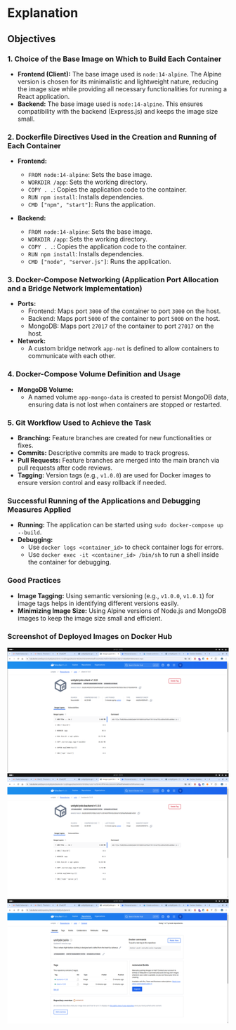 # Explanation

## Objectives

### 1. Choice of the Base Image on Which to Build Each Container

- **Frontend (Client):** The base image used is `node:14-alpine`. The Alpine version is chosen for its minimalistic and lightweight nature, reducing the image size while providing all necessary functionalities for running a React application.
- **Backend:** The base image used is `node:14-alpine`. This ensures compatibility with the backend (Express.js) and keeps the image size small.

### 2. Dockerfile Directives Used in the Creation and Running of Each Container

- **Frontend:**
  - `FROM node:14-alpine`: Sets the base image.
  - `WORKDIR /app`: Sets the working directory.
  - `COPY . .`: Copies the application code to the container.
  - `RUN npm install`: Installs dependencies.
  - `CMD ["npm", "start"]`: Runs the application.

- **Backend:**
  - `FROM node:14-alpine`: Sets the base image.
  - `WORKDIR /app`: Sets the working directory.
  - `COPY . .`: Copies the application code to the container.
  - `RUN npm install`: Installs dependencies.
  - `CMD ["node", "server.js"]`: Runs the application.

### 3. Docker-Compose Networking (Application Port Allocation and a Bridge Network Implementation)

- **Ports:**
  - Frontend: Maps port `3000` of the container to port `3000` on the host.
  - Backend: Maps port `5000` of the container to port `5000` on the host.
  - MongoDB: Maps port `27017` of the container to port `27017` on the host.
- **Network:**
  - A custom bridge network `app-net` is defined to allow containers to communicate with each other.

### 4. Docker-Compose Volume Definition and Usage

- **MongoDB Volume:**
  - A named volume `app-mongo-data` is created to persist MongoDB data, ensuring data is not lost when containers are stopped or restarted.

### 5. Git Workflow Used to Achieve the Task

- **Branching:** Feature branches are created for new functionalities or fixes.
- **Commits:** Descriptive commits are made to track progress.
- **Pull Requests:** Feature branches are merged into the main branch via pull requests after code reviews.
- **Tagging:** Version tags (e.g., `v1.0.0`) are used for Docker images to ensure version control and easy rollback if needed.

### Successful Running of the Applications and Debugging Measures Applied

- **Running:** The application can be started using `sudo docker-compose up --build`.
- **Debugging:**
  - Use `docker logs <container_id>` to check container logs for errors.
  - Use `docker exec -it <container_id> /bin/sh` to run a shell inside the container for debugging.

### Good Practices

- **Image Tagging:** Using semantic versioning (e.g., `v1.0.0`, `v1.0.1`) for image tags helps in identifying different versions easily.
- **Minimizing Image Size:** Using Alpine versions of Node.js and MongoDB images to keep the image size small and efficient.

### Screenshot of Deployed Images on Docker Hub

![Screenshot 1](screenshots/1.png)
![Screenshot 2](screenshots/2.png)
![Screenshot 3](screenshots/3.png)


